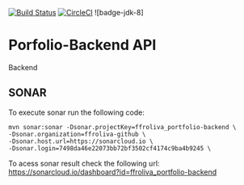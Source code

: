 [![Build Status](https://travis-ci.org/ffroliva/portfolio-backend.svg?branch=master)](https://travis-ci.org/ffroliva/portfolio-backend)
[![CircleCI](https://circleci.com/gh/ffroliva/portfolio-backend.svg?style=svg)](https://circleci.com/gh/ffroliva/portfolio-backend)
![badge-jdk-8]
# Porfolio-Backend API
Backend


## SONAR

To execute sonar run the following code:

```
mvn sonar:sonar -Dsonar.projectKey=ffroliva_portfolio-backend \
-Dsonar.organization=ffroliva-github \
-Dsonar.host.url=https://sonarcloud.io \
-Dsonar.login=7498da46e22073bb72bf3502cf4174c9ba4b9245 \
```

To acess sonar result check the following url: https://sonarcloud.io/dashboard?id=ffroliva_portfolio-backend
